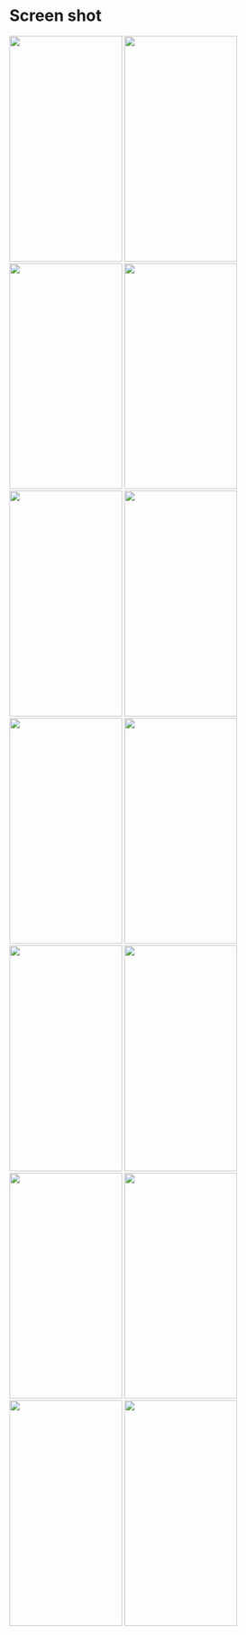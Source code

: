 # Screen shot

<img src = "https://user-images.githubusercontent.com/53982895/133168221-7dc533c9-8dee-48af-b47a-ed483c27f81d.png" width = "200" height = "400">  <img src = "https://user-images.githubusercontent.com/53982895/133168227-77babf03-a09f-4716-b12e-8858c3976655.png" width = "200" height = "400">
<img src = "https://user-images.githubusercontent.com/53982895/133168279-85d66f91-8150-4dcd-8a7e-bdfff4bb34a3.png" width = "200" height = "400">  <img src = "https://user-images.githubusercontent.com/53982895/133168281-f6ad3d68-b340-4215-9bc9-9420eea4e55d.png" width = "200" height = "400">
<img src = "https://user-images.githubusercontent.com/53982895/133168349-694e2fef-bcb3-418f-a939-53beed31152b.png" width = "200" height = "400">  <img src = "https://user-images.githubusercontent.com/53982895/133168355-178466ca-961e-4259-ac41-b861f6df606d.png" width = "200" height = "400">
<img src = "https://user-images.githubusercontent.com/53982895/133168358-76ee097d-3b8c-46ab-949c-36c109b17796.png" width = "200" height = "400">  <img src = "https://user-images.githubusercontent.com/53982895/133168360-c2a92398-e765-40a0-a967-ef5fb42a1dad.png" width = "200" height = "400">
<img src = "https://user-images.githubusercontent.com/53982895/133168432-bfb98a37-527b-40c4-bdfc-f3b489aa1e8f.png" width = "200" height = "400">  <img src = "https://user-images.githubusercontent.com/53982895/133168435-305452ef-b87e-424c-a652-bd0ce5c02546.png" width = "200" height = "400">
<img src = "https://user-images.githubusercontent.com/53982895/133168436-56b84a63-cce7-479f-b2b2-b32eefc39fd7.png" width = "200" height = "400">  <img src = "https://user-images.githubusercontent.com/53982895/133168439-35bcfff1-d6a5-4096-8221-5f5af85faae0.png" width = "200" height = "400">
<img src = "https://user-images.githubusercontent.com/53982895/133168506-20aebf7e-3c87-4ff2-9c0e-0e288159d999.png" width = "200" height = "400">  <img src = "https://user-images.githubusercontent.com/53982895/133168508-c1141d13-0f93-49a7-8be3-bcac3b5fe98d.png" width = "200" height = "400">

